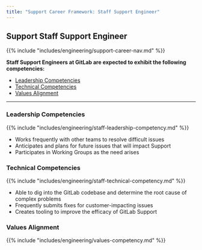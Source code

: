 ```yaml
---
title: "Support Career Framework: Staff Support Engineer"
---
```


## Support Staff Support Engineer
 
 {{% include "includes/engineering/support-career-nav.md" %}}

**Staff Support Engineers at GitLab are expected to exhibit the following competencies:**

- [Leadership Competencies](#leadership-competencies)
- [Technical Competencies](#technical-competencies)
- [Values Alignment](#values-alignment)

---

### Leadership Competencies

{{% include "includes/engineering/staff-leadership-competency.md" %}}
- Works frequently with other teams to resolve difficult issues
- Anticipates and plans for future issues that will impact Support
- Participates in Working Groups as the need arises

### Technical Competencies

{{% include "includes/engineering/staff-technical-competency.md" %}}
- Able to dig into the GitLab codebase and determine the root cause of complex problems
- Frequently submits fixes for customer-impacting issues
- Creates tooling to improve the efficacy of GitLab Support

###  Values Alignment

{{% include "includes/engineering/values-competency.md" %}}
